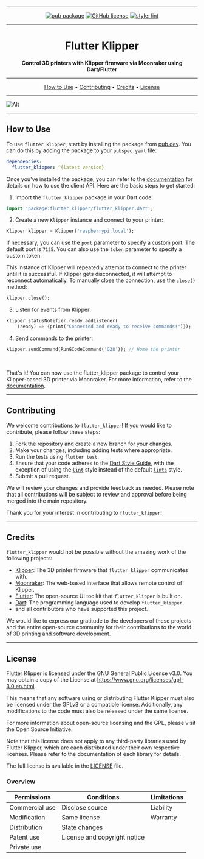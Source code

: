 
--- 

<div align="center">

[![pub package](https://img.shields.io/pub/v/flutter_klipper.svg)](https://pub.dev/packages/flutter_klipper)
[![GitHub license](https://img.shields.io/github/license/Alexandre2006/flutter_klipper)](LICENSE.md)
[![style: lint](https://img.shields.io/badge/style-lint-4BC0F5.svg)](https://pub.dev/packages/lint)

</div>

---

<h1 align="center">
  <!--<img src="https://raw.githubusercontent.com/<your_username>/<your_repository>/main/assets/flutter_klipper_logo.png" alt="Flutter Klipper Logo" width="200">
  <br>-->
  Flutter Klipper
</h1>

<p align="center">
  <strong>Control 3D printers with Klipper firmware via Moonraker using Dart/Flutter</strong>
</p>

---

<p align="center">
  <a href="#how-to-use">How to Use</a> •
  <a href="#contributing">Contributing</a> •
  <a href="#credits">Credits</a> •
  <a href="#license">License</a>
</p>

---
![Alt](https://repobeats.axiom.co/api/embed/c019550dd5cc0a7769b47efb31f29c9c6283ba9d.svg "Repobeats analytics image")


---

## How to Use

To use `flutter_klipper`, start by installing the package from [pub.dev](https://pub.dev/packages/flutter_klipper). You can do this by adding the package to your `pubspec.yaml` file:

```yaml
dependencies:
  flutter_klipper: ^{latest version}
```

Once you've installed the package, you can refer to the [documentation](https://klipper.thinkalex.dev) for details on how to use the client API. Here are the basic steps to get started:

1. Import the `flutter_klipper` package in your Dart code:

```dart
import 'package:flutter_klipper/flutter_klipper.dart';
```

2. Create a new `Klipper` instance and connect to your printer:

```dart
Klipper klipper = Klipper('raspberrypi.local');
```

If necessary, you can use the `port` parameter to specify a custom port. The default port is `7125`. You can also use the `token` parameter to specify a custom token.

This instance of Klipper will repeatedly attempt to connect to the printer until it is successful. If Klipper gets disconnected, it will attempt to reconnect automatically. To manually close the connection, use the `close()` method:

```dart
klipper.close();
```

3. Listen for events from Klipper:

```dart
klipper.statusNotifier.ready.addListener(
    (ready) => {print("Connected and ready to receive commands!")});
```

4. Send commands to the printer:

```dart
klipper.sendCommand(RunGCodeCommand('G28')); // Home the printer
```
<br/>

That's it! You can now use the flutter_klipper package to control your Klipper-based 3D printer via Moonraker. For more information, refer to the [documentation](https://klipper.thinkalex.dev).

---

## Contributing

We welcome contributions to `flutter_klipper`! If you would like to contribute, please follow these steps:

1. Fork the repository and create a new branch for your changes.
2. Make your changes, including adding tests where appropriate.
3. Run the tests using `flutter test`.
4. Ensure that your code adheres to the [Dart Style Guide](https://dart.dev/guides/language/effective-dart/style), with the exception of using the [`lint`](https://pub.dev/packages/lint) style instead of the default [`lints`](https://pub.dev/packages/lints) style.
5. Submit a pull request.

We will review your changes and provide feedback as needed. Please note that all contributions will be subject to review and approval before being merged into the main repository.

Thank you for your interest in contributing to `flutter_klipper`!

---

## Credits

`flutter_klipper` would not be possible without the amazing work of the following projects:

- [Klipper](https://github.com/Klipper3d/klipper): The 3D printer firmware that `flutter_klipper` communicates with.
- [Moonraker](https://github.com/Arksine/moonraker): The web-based interface that allows remote control of Klipper.
- [Flutter](https://flutter.dev/): The open-source UI toolkit that `flutter_klipper` is built on.
- [Dart](https://dart.dev/): The programming language used to develop `flutter_klipper`.
- and all contributors who have supported this project.

We would like to express our gratitude to the developers of these projects and the entire open-source community for their contributions to the world of 3D printing and software development.

---

## License

Flutter Klipper is licensed under the GNU General Public License v3.0. You may obtain a copy of the License at https://www.gnu.org/licenses/gpl-3.0.en.html.

This means that any software using or distributing Flutter Klipper must also be licensed under the GPLv3 or a compatible license. Additionally, any modifications to the code must also be released under the same license.

For more information about open-source licensing and the GPL, please visit the Open Source Initiative.

Note that this license does not apply to any third-party libraries used by Flutter Klipper, which are each distributed under their own respective licenses. Please refer to the documentation of each library for details.

The full license is available in the [LICENSE](LICENSE.md) file.

### Overview

| Permissions            | Conditions                   | Limitations |
|------------------------|------------------------------|-------------|
| Commercial use         | Disclose source              | Liability   |
| Modification           | Same license                 | Warranty    |
| Distribution           | State changes                |             |
| Patent use             | License and copyright notice |             |
| Private use            |                              |             |

